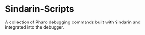 # Sindarin-Scripts
A collection of Pharo debugging commands built with Sindarin and integrated into the debugger.
